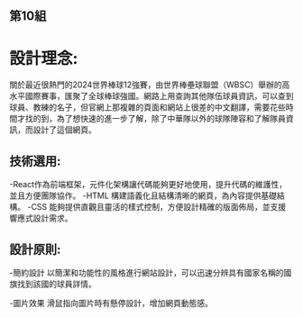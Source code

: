 ## 第10組
# 設計理念:

關於最近很熱門的2024世界棒球12強賽，由世界棒壘球聯盟（WBSC）舉辦的高水平國際賽事，匯聚了全球棒球強國。網路上用查詢其他隊伍球員資訊，可以查到球員、教練的名子，但官網上那複雜的頁面和網站上很差的中文翻譯，需要花些時間才找的到，為了想快速的進一步了解，除了中華隊以外的球隊陣容和了解隊員資訊，而設計了這個網頁。

## 技術選用:

-React作為前端框架，元件化架構讓代碼能夠更好地使用，提升代碼的維護性，並且方便團隊協作。
-HTML 構建語義化且結構清晰的網頁，為內容提供基礎結構。
-CSS 能夠提供直觀且靈活的樣式控制，方便設計精確的版面佈局，並支援響應式設計需求。

## 設計原則:
-簡約設計
以簡潔和功能性的風格進行網站設計，可以迅速分辨具有國家名稱的國旗找到該國的球員詳情。

-圖片效果
滑鼠指向圖片時有懸停設計，增加網頁動態感。
